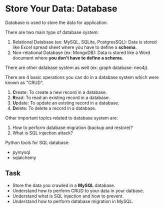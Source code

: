 # Store Your Data: Database

Database is used to store the data for application.

There are two main type of database system:
1. Relational Database (ex: MySQL, SQLite, PostgresSQL): 
Data is stored like Excel spread sheet where you have to define a **schema**.
2. Non-relational Database (ex: MongoDB):
Data is stored like a Word document where **you don't have to define a schema**.

There are other database system as well (ex: graph database: neo4j).

There are 4 basic operations you can do in a database system
which were known as "CRUD".
1. **C**reate: To create a new record in a database.
2. **R**ead: To read an existing record in a database.
3. **U**pdate: To update an existing record in a database.
4. **D**elete: To delete a record in a database.

Other important topics related to database system are:
1. How to perform database migration (backup and restore)?
2. What is SQL injection attack?

Python tools for SQL database:
- pymysql
- sqlalchemy

## Task
- Store the data you crawled in a **MySQL** database.
- Understand how to perform CRUD to your data in your datbase.
- Understand what is SQL injection and how to prevent.
- Understand how to perform database migration in MySQL.
